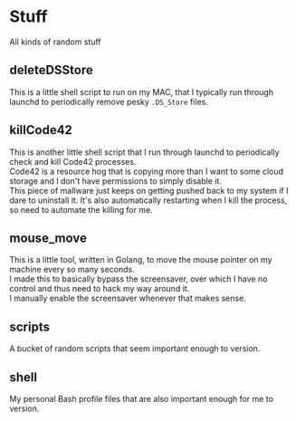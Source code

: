 # Stuff
All kinds of random stuff


## deleteDSStore
This is a little shell script to run on my MAC, that I typically run through launchd to periodically remove pesky `.DS_Store` files.

## killCode42
This is another little shell script that I run through launchd to periodically check and kill Code42 processes.<br>
Code42 is a resource hog that is copying more than I want to some cloud storage and I don't have permissions to simply disable it.<br>
This piece of mallware just keeps on getting pushed back to my system if I dare to uninstall it.  It's also automatically restarting when I kill the process, so need to automate the killing for me.

## mouse_move
This is a little tool, written in Golang, to move the mouse pointer on my machine every so many seconds.<br>
I made this to basically bypass the screensaver, over which I have no control and thus need to hack my way around it.<br>
I manually enable the screensaver whenever that makes sense.

## scripts
A bucket of random scripts that seem important enough to version.

## shell
My personal Bash profile files that are also important enough for me to version.